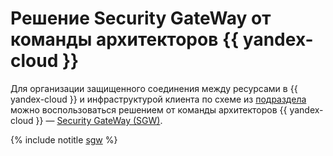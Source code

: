 # Решение Security GateWay от команды архитекторов {{ yandex-cloud }}

Для организации защищенного соединения между ресурсами в {{ yandex-cloud }} и инфраструктурой клиента по схеме из [подраздела](index.md) можно воспользоваться решением от команды архитекторов {{ yandex-cloud }} — [Security GateWay (SGW)](https://github.com/yandex-cloud/yc-solution-library-for-security/tree/master/network-sec/ipsec-sgw).

{% include notitle [sgw](../../../_tutorials/infrastructure/ipsec/sgw.md) %}